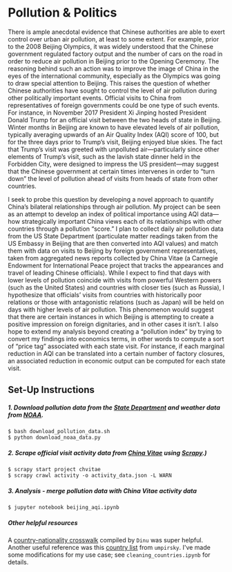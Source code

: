# Pollution & Politics	

There is ample anecdotal evidence that Chinese authorities are able to exert control over urban air pollution, at least to some extent. For example, prior to the 2008 Beijing Olympics, it was widely understood that the Chinese government regulated factory output and the number of cars on the road in order to reduce air pollution in Beijing prior to the Opening Ceremony. The reasoning behind such an action was to improve the image of China in the eyes of the international community, especially as the Olympics was going to draw special attention to Beijing. This raises the question of whether Chinese authorities have sought to control the level of air pollution during other politically important events. Official visits to China from representatives of foreign governments could be one type of such events. For instance, in November 2017 President Xi Jinping hosted President Donald Trump for an official visit between the two heads of state in Beijing. Winter months in Beijing are known to have elevated levels of air pollution, typically averaging upwards of an Air Quality Index (AQI) score of 100, but for the three days prior to Trump’s visit, Beijing enjoyed blue skies. The fact that Trump’s visit was greeted with unpolluted air—particularly since other elements of Trump’s visit, such as the lavish state dinner held in the Forbidden City, were designed to impress the US president—may suggest that the Chinese government at certain times intervenes in order to “turn down” the level of pollution ahead of visits from heads of state from other countries. 

I seek to probe this question by developing a novel approach to quantify China’s bilateral relationships through air pollution. My project can be seen as an attempt to develop an index of political importance using AQI data—how strategically important China views each of its relationships with other countries through a pollution “score.” I plan to collect daily air pollution data from the US State Department (particulate matter readings taken from the US Embassy in Beijing that are then converted into AQI values) and match them with data on visits to Beijing by foreign government representatives, taken from aggregated news reports collected by China Vitae (a Carnegie Endowment for International Peace project that tracks the appearances and travel of leading Chinese officials). While I expect to find that days with lower levels of pollution coincide with visits from powerful Western powers (such as the United States) and countries with closer ties (such as Russia), I hypothesize that officials’ visits from countries with historically poor relations or those with antagonistic relations (such as Japan) will be held on days with higher levels of air pollution. This phenomenon would suggest that there are certain instances in which Beijing is attempting to create a positive impression on foreign dignitaries, and in other cases it isn’t. I also hope to extend my analysis beyond creating a “pollution index” by trying to convert my findings into economics terms, in other words to compute a sort of “price tag” associated with each state visit. For instance, if each marginal reduction in AQI can be translated into a certain number of factory closures, an associated reduction in economic output can be computed for each state visit. 

## Set-Up Instructions

##### 1. Download pollution data from the [State Department](https://airnow.gov/index.cfm?action=airnow.global_summary#China$Beijing) and weather data from [NOAA](https://www.ncdc.noaa.gov/isd).

```
$ bash download_pollution_data.sh
$ python download_noaa_data.py
```

##### 2. Scrape official visit activity data from [China Vitae](http://chinavitae.com/) using [Scrapy](https://docs.scrapy.org/en/latest/#).)

```
$ scrapy start project chvitae 
$ scrapy crawl activity -o activity_data.json -L WARN
```

##### 3. Analysis - merge pollution data with China Vitae activity data

```
$ jupyter notebook beijing_aqi.ipynb
```

##### Other helpful resources

A [country-nationality crosswalk](https://github.com/Dinu/country-nationality-list/blob/master/countries.csv) compiled by `Dinu` was super helpful. Another useful reference was this [country list](https://github.com/umpirsky/country-list/) from `umpirsky`. I've made some modifications for my use case; see `cleaning_countries.ipynb` for details. 




